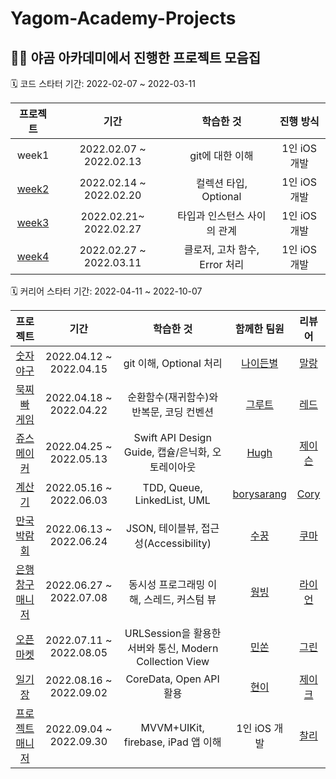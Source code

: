 # Yagom-Academy-Projects

## 👩‍🏫 야곰 아카데미에서 진행한 프로젝트 모음집 

🗓️ 코드 스타터 기간: 2022-02-07 ~ 2022-03-11

| 프로젝트  | 기간 | 학습한 것 | 진행 방식 |
|:-:|:-:|:-:|:-:|
| week1	| 2022.02.07 ~ 2022.02.13	| git에 대한 이해 | 1인 iOS 개발 |
| [week2](https://github.com/yeeton37/swift-starter-week1/tree/3_yeeton) |	2022.02.14 ~ 2022.02.20 |	컬렉션 타입, Optional |	1인 iOS 개발 |
| [week3](https://github.com/yeeton37/swift-starter-week2/tree/3_yeeton) |	2022.02.21~ 2022.02.27 |	타입과 인스턴스 사이의 관계	| 1인 iOS 개발 |
| [week4](https://github.com/yeeton37/swift-starter-week3/tree/3_yeeton)	| 2022.02.27 ~ 2022.03.11	| 클로저, 고차 함수, Error 처리 | 1인 iOS 개발 |

🗓️ 커리어 스타터 기간: 2022-04-11 ~ 2022-10-07

| 프로젝트  | 기간 | 학습한 것 | 함께한 팀원 | 리뷰어 |
|:-:|:-:|:-:|:-:|:-:|
|  [숫자 야구](https://github.com/yeeton37/ios-number-baseball) |	2022.04.12 ~ 2022.04.15 | git 이해, Optional 처리 |	[나이든별](https://github.com/radiantchoi) | [말랑](https://github.com/malrang-malrang) |
|  [묵찌빠 게임](https://github.com/yeeton37/ios-rock-paper-scissors/tree/ic_6_groot) |	2022.04.18 ~ 2022.04.22 |	순환함수(재귀함수)와 반복문, 코딩 컨벤션	|   [그루트](https://github.com/Groot-94) | [레드](https://github.com/cherrishRed) |
|  [쥬스 메이커](https://github.com/Hugh-github/ios-juice-maker/tree/step03)	| 2022.04.25 ~ 2022.05.13	|  Swift API Design Guide, 캡슐/은닉화, 오토레이아웃	| [Hugh](https://github.com/Hugh-github) | [제이슨](https://github.com/ehgud0670)
|  [계산기](https://github.com/yeeton37/ios-calculator-app/tree/step3-yeton)	| 2022.05.16 ~ 2022.06.03	| TDD, Queue, LinkedList, UML	| [borysarang](https://github.com/yusw10) | [Cory](https://github.com/corykim0829) 
|  [만국박람회](https://github.com/yeeton37/ios-exposition-universelle/tree/step3)	| 2022.06.13 ~ 2022.06.24	| JSON, 테이블뷰, 접근성(Accessibility)	| [수꿍](https://github.com/Jeon-Minsu) | [쿠마](https://github.com/leejun6694)
|  [은행 창구 매니저](https://github.com/wongbingg/ios-bank-manager/tree/test-code/step4_wongbing)	| 2022.06.27 ~ 2022.07.08 | 동시성 프로그래밍 이해, 스레드, 커스텀 뷰	| [웡빙](https://github.com/wongbingg) | [라이언](https://github.com/ryan-son)
|  [오픈마켓](https://github.com/minsson/ios-open-market)  | 	2022.07.11 ~ 2022.08.05 |	URLSession을 활용한 서버와 통신, Modern Collection View	| [민쏜](https://github.com/minsson) | [그린](https://github.com/GREENOVER)
|  [일기장](https://github.com/yeeton37/ios-diary/tree/feature/step2-2) |	2022.08.16 ~ 2022.09.02	| CoreData, Open API 활용 | [현이](https://github.com/seohyeon2) | [제이크](https://github.com/jryoun1)
|  [프로젝트 매니저](https://github.com/yagom-academy/ios-project-manager/tree/ic_6_yeton)	| 2022.09.04 ~ 2022.09.30	 | MVVM+UIKit, firebase, iPad 앱 이해	| 1인 iOS 개발 | [찰리](https://github.com/kcharliek) |
